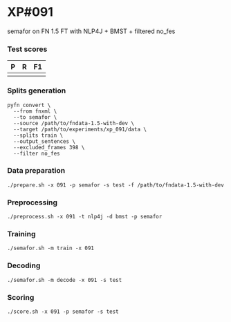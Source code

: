 # XP\#091

semafor on FN 1.5 FT with NLP4J + BMST + filtered no_fes

### Test scores
| P| R | F1 |
| --- | --- | --- |
|  |  |  |

### Splits generation
```
pyfn convert \
  --from fnxml \
  --to semafor \
  --source /path/to/fndata-1.5-with-dev \
  --target /path/to/experiments/xp_091/data \
  --splits train \
  --output_sentences \
  --excluded_frames 398 \
  --filter no_fes
```

### Data preparation
```
./prepare.sh -x 091 -p semafor -s test -f /path/to/fndata-1.5-with-dev
```

### Preprocessing
```
./preprocess.sh -x 091 -t nlp4j -d bmst -p semafor
```

### Training
```
./semafor.sh -m train -x 091
```

### Decoding
```
./semafor.sh -m decode -x 091 -s test
```

### Scoring
```
./score.sh -x 091 -p semafor -s test
```
